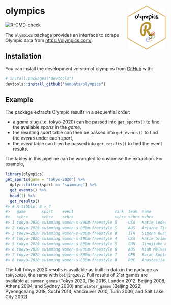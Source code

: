 
<!-- README.md is generated from README.Rmd. Please edit that file -->

# olympics <a hre='https://numbats.github.io/olympics/'><img src='man/figures/logo.png' align="right" height="138.5" /></a>

<!-- badges: start -->

[![R-CMD-check](https://github.com/numbats/olympics/actions/workflows/R-CMD-check.yaml/badge.svg)](https://github.com/numbats/olympics/actions/workflows/R-CMD-check.yaml)
<!-- badges: end -->

The `olympics` package provides an interface to scrape Olympic data from
<https://olympics.com/>.

## Installation

You can install the development version of olympics from
[GitHub](https://github.com/) with:

``` r
# install.packages("devtools")
devtools::install_github("numbats/olympics")
```

## Example

The package extracts Olympic results in a sequential order:

-   a *game* slug (i.e. tokyo-2020) can be passed into `get_sports()` to
    find the available *sports* in the *game*,
-   the resulting *sport* table can then be passed into `get_events()`
    to find the *events* under each *sport*,
-   the *event* table can then be passed into `get_results()` to find
    the event results.

The tables in this pipeline can be wrangled to customise the extraction.
For example,

``` r
library(olympics)
get_sports(game = "tokyo-2020") %>% 
  dplyr::filter(sport == "swimming") %>% 
  get_events() %>% 
  head(1) %>% 
  get_results()
#> # A tibble: 8 × 7
#>   game       sport    event                  rank  team  name             result
#>   <chr>      <chr>    <chr>                  <chr> <chr> <chr>            <chr> 
#> 1 tokyo-2020 swimming women-s-800m-freestyle G     USA   Katie Ledecky    8:12.…
#> 2 tokyo-2020 swimming women-s-800m-freestyle S     AUS   Ariarne Titmus   8:13.…
#> 3 tokyo-2020 swimming women-s-800m-freestyle B     ITA   Simona Quadarel… 8:18.…
#> 4 tokyo-2020 swimming women-s-800m-freestyle 4     USA   Katie Grimes     8:19.…
#> 5 tokyo-2020 swimming women-s-800m-freestyle 5     CHN   Jianjiahe Wang   8:21.…
#> 6 tokyo-2020 swimming women-s-800m-freestyle 6     AUS   Kiah Melverton   8:22.…
#> 7 tokyo-2020 swimming women-s-800m-freestyle 7     GER   Sarah Kohler     8:24.…
#> 8 tokyo-2020 swimming women-s-800m-freestyle 8     ROC   Anastasiia Kirp… 8:26.…
```

The full Tokyo 2020 results is available as built-in data in the package
as `tokyo2020`, the same with `beijing2022`. Full results of 21st games
are available at `summer_games` (Tokyo 2020, Rio 2016, London 2012,
Beijing 2008, Athens 2004, and Sydney 2000) and `winter_games` (Beijing
2022, Pyeongchang 2018, Sochi 2014, Vancouver 2010, Turin 2006, and Salt
Lake City 2002).
